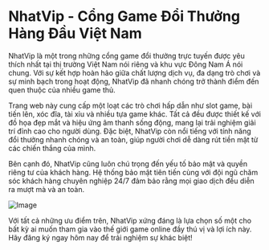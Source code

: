 # NhatVip - Cổng Game Đổi Thưởng Hàng Đầu Việt Nam

NhatVip là một trong những cổng game đổi thưởng trực tuyến được yêu thích nhất tại thị trường Việt Nam nói riêng và khu vực Đông Nam Á nói chung. Với sự kết hợp hoàn hảo giữa chất lượng dịch vụ, đa dạng trò chơi và sự minh bạch trong hoạt động, NhatVip đã nhanh chóng trở thành điểm đến quen thuộc của nhiều game thủ.

Trang web này cung cấp một loạt các trò chơi hấp dẫn như slot game, bài tiến lên, xóc đĩa, tài xỉu và nhiều tựa game khác. Tất cả đều được thiết kế với đồ họa đẹp mắt và hiệu ứng âm thanh sống động, mang lại trải nghiệm giải trí đỉnh cao cho người dùng. Đặc biệt, NhatVip còn nổi tiếng với tính năng đổi thưởng nhanh chóng và an toàn, giúp người chơi dễ dàng rút tiền mặt từ các chiến thắng của mình.

Bên cạnh đó, NhatVip cũng luôn chú trọng đến yếu tố bảo mật và quyền riêng tư của khách hàng. Hệ thống bảo mật tiên tiến cùng với đội ngũ chăm sóc khách hàng chuyên nghiệp 24/7 đảm bảo rằng mọi giao dịch đều diễn ra mượt mà và an toàn. 

![Image](https://github.com/user-attachments/assets/bd51ea9f-0666-407b-a7a7-98ead6de688c)

Với tất cả những ưu điểm trên, NhatVip xứng đáng là lựa chọn số một cho bất kỳ ai muốn tham gia vào thế giới game online đầy thú vị và lợi ích này. Hãy đăng ký ngay hôm nay để trải nghiệm sự khác biệt!